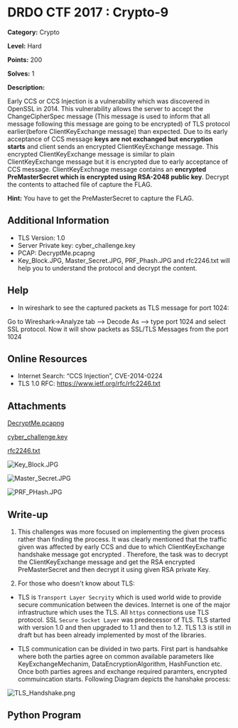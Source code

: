 # DRDO CTF 2017 : Crypto-9

**Category:** Crypto

**Level:** Hard

**Points:** 200

**Solves:** 1

**Description:**

Early CCS or CCS Injection is a vulnerability which was discovered in OpenSSL in 2014. This vulnerability allows the server to accept the ChangeCipherSpec message (This message is used to inform that all message following this message are going to be encrypted) of TLS protocol earlier(before ClientKeyExchange message) than expected. 
Due to its early acceptance of CCS message **keys are not exchanged but encryption starts** and client sends an encrypted ClientKeyExchange message. This encrypted ClientKeyExchange message is similar to plain ClientKeyExchange message but it is encrypted due to early acceptance of CCS message. 
ClientKeyExchnage message contains an **encrypted PreMasterSecret which is encrypted using RSA-2048 public key**. Decrypt the contents to attached file of capture the FLAG.

**Hint:** You have to get the PreMasterSecret to capture the FLAG. 

## Additional Information

* TLS Version: 1.0
* Server Private key: cyber\_challenge.key
* PCAP: DecryptMe.pcapng
* Key\_Block.JPG, Master\_Secret.JPG, PRF\_Phash.JPG and rfc2246.txt will help you to understand the protocol and decrypt the content.


## Help
* In wireshark to see the captured packets as TLS message for port 1024:

Go to Wireshark->Analyze tab --> Decode As --> type port 1024 and select SSL protocol. Now it will show packets as SSL/TLS Messages from the port 1024

## Online Resources

* Internet Search: “CCS Injection”, CVE-2014-0224
* TLS 1.0 RFC: https://www.ietf.org/rfc/rfc2246.txt

## Attachments

[DecryptMe.pcapng](DecryptMe.pcapng)

[cyber_challenge.key](cyber_challenge.key)

[rfc2246.txt](rfc2246.txt)

![Key\_Block.JPG](Key\_Block.JPG)

![Master\_Secret.JPG](Master\_Secret.JPG)

![PRF\_PHash.JPG](PRF\_PHash.JPG)


## Write-up

1. This challenges was more focused on implementing the given process rather than finding the process. It was clearly mentioned that the traffic given was affected by early CCS and due to which ClientKeyExchange handshake message got encrypted . Therefore, the task was to decrypt the ClientKeyExchange message and get the RSA encrypted PreMasterSecret and then decrypt it using given RSA private Key.

2. For those who doesn't know about TLS:

* TLS is `Transport Layer Secryity` which is used world wide to provide secure communication between the devices. Internet is one of the major infrastructure which uses the TLS. All `https` connections use TLS protocol. SSL `Secure Socket Layer` was predecessor of TLS. TLS started with version 1.0 and then upgraded to 1.1 and then to 1.2. TLS 1.3 is still in draft but has been already implemented by most of the libraries. 

* TLS communication can be divided in two parts. First part is handsahke where both the parties agree on common available parameters like KeyExchangeMechanim, DataEncryptionAlgorithm, HashFunction etc. Once both parties agrees and exchange required paramters, encrypted commuincation starts. Following Diagram depicts the hanshake process:

![TLS\_Handshake.png](TLS\_Handshake.png)

## Python Program

